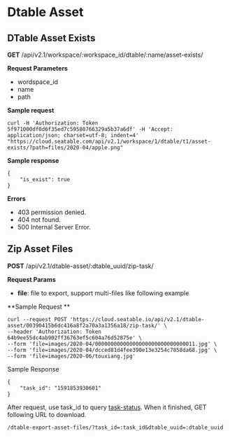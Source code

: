 # Dtable Asset

## DTable Asset Exists

**GET** /api/v2.1/workspace/:workspace_id/dtable/:name/asset-exists/

**Request Parameters**

* wordspace_id
* name
* path

**Sample request**

```
curl -H 'Authorization: Token 5f971000df0d6f35ed7c59580766329a5b37a6df' -H 'Accept: application/json; charset=utf-8; indent=4' "https://cloud.seatable.com/api/v2.1/workspace/1/dtable/t1/asset-exists/?path=files/2020-04/apple.png"

```

**Sample response**

```
{
    "is_exist": true
}

```

**Errors**

* 403 permission denied.
* 404 not found.
* 500 Internal Server Error.

## Zip Asset Files

**POST** /api/v2.1/dtable-asset/:dtable_uuid/zip-task/ 

**Request Params** 	

* **file**: file to export, support multi-files like following example  

**Sample Request **

```
curl --request POST 'https://cloud.seatable.io/api/v2.1/dtable-asset/00390415b6dc416a8f2a70a3a1356a18/zip-task/' \
--header 'Authorization: Token 64b9ee55dc4ab902ff36763ef5c604a76d52875e' \
--form 'file=images/2020-04/00000000000000000000000000000011.jpg' \
--form 'file=images/2020-04/dcced81d4fee390e13e3254c7858da68.jpg' \
--form 'file=images/2020-06/touxiang.jpg'

```

 Sample Response 

```
{
    "task_id": "1591853930601"
}

```

After request, use task_id to query [task-status](https://docs.seatable.io/published/seatable-api/dtable-web-v2.1/dtable-import-export.md#user-content-Query%20Import/Export%20Status). When it finished, GET following URL to download. 

```
/dtable-export-asset-files/?task_id=:task_id&dtable_uuid=:dtable_uuid

```


